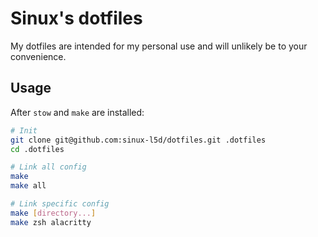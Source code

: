 # Sinux's dotfiles

My dotfiles are intended for my personal use and will unlikely be to your convenience.

## Usage

After `stow` and `make` are installed:

```bash
# Init
git clone git@github.com:sinux-l5d/dotfiles.git .dotfiles
cd .dotfiles

# Link all config
make
make all

# Link specific config
make [directory...]
make zsh alacritty
```
